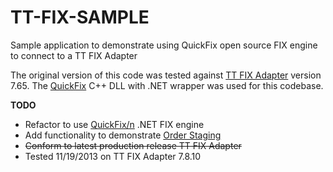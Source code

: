 TT-FIX-SAMPLE
=============

Sample application to demonstrate using QuickFix open source FIX engine to connect to a TT FIX Adapter

The original version of this code was tested against [TT FIX Adapter](https://www.tradingtechnologies.com/fix-adapter) version 7.65.  The [QuickFix](http://quickfixengine.org) C++ DLL with .NET wrapper was used for this codebase.

**TODO**
- Refactor to use [QuickFix/n](http://www.quickfixn.org/) .NET FIX engine
- Add functionality to demonstrate [Order Staging](https://www.tradingtechnologies.com/en/products/trading-analytics/xtrader/xtrader-orderstaging/)
- ~~Conform to latest production release TT FIX Adapter~~
-    Tested 11/19/2013 on TT FIX Adapter 7.8.10

